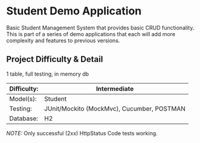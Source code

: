 # Student Demo Application
Basic Student Management System that provides basic CRUD functionality.
This is part of a series of demo applications that each will add more complexity and features to previous versions.

## Project Difficulty & Detail
1 table, full testing, in memory db

| Difficulty: | Intermediate |
| ----------- | ----------- |
| Model(s): | Student |
| Testing: | JUnit/Mockito (MockMvc), Cucumber, POSTMAN|
| Database: | H2 |

*NOTE:* Only successful (2xx) HttpStatus Code tests working.
